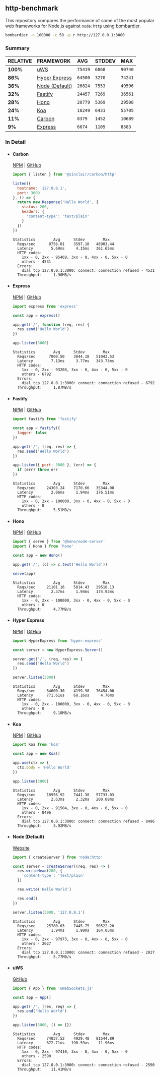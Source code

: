## http-benchmark

This repository compares the performance of some of the most popular web frameworks for Node.js against `node:http` using [bombardier](https://github.com/codesenberg/bombardier).

```bash
bombardier -n 100000 -c 50 -p r http://127.0.0.1:3000
```

### Summary

| RELATIVE | FRAMEWORK | AVG | STDDEV | MAX |
| :--- | :--- | :--- | :--- | :--- |
| **100%** | [uWS](#uws) | `75419` | `6868` | `90740` |
| **86%** | [Hyper Express](#hyper-express) | `64500` | `3270` | `74241` |
| **36%** | [Node (Default)](#node-default) | `26824` | `7553` | `49596` |
| **32%** | [Fastify](#fastify) | `24457` | `7269` | `36561` |
| **28%** | [Hono](#hono) | `20779` | `5369` | `29508` |
| **24%** | [Koa](#koa) | `18249` | `6431` | `55705` |
| **11%** | [Carbon](#carbon) | `8379` | `1452` | `10689` |
| **9%** | [Express](#express) | `6674` | `1105` | `8583` |


### In Detail

- #### Carbon
  [NPM](https://npmjs.com/@sinclair/carbon) | [GitHub](https://github.com/sinclairzx81/carbon)
  ```js
  import { listen } from '@sinclair/carbon/http'

  listen({
    hostname: '127.0.0.1',
    port: 3000
  }, () => {
    return new Response('Hello World', {
      status: 200,
      headers: {
        'content-type': 'text/plain'
      }
    })
  })
  ```

  ```
  Statistics        Avg      Stdev        Max
    Reqs/sec      8756.01    3597.18   48903.44
    Latency        5.69ms     4.15ms   361.65ms
    HTTP codes:
      1xx - 0, 2xx - 95469, 3xx - 0, 4xx - 0, 5xx - 0
      others - 4531
    Errors:
      dial tcp 127.0.0.1:3000: connect: connection refused - 4531
    Throughput:     1.90MB/s
  ```

- #### Express
  [NPM](https://npmjs.com/express) | [GitHub](https://github.com/expressjs/express)
  ```js
  import express from 'express'

  const app = express()

  app.get('/', function (req, res) {
    res.send('Hello World')
  })

  app.listen(3000)
  ```

  ```
  Statistics        Avg      Stdev        Max
    Reqs/sec      7000.50    3844.18   51043.53
    Latency        7.13ms     3.77ms   343.73ms
    HTTP codes:
      1xx - 0, 2xx - 93208, 3xx - 0, 4xx - 0, 5xx - 0
      others - 6792
    Errors:
      dial tcp 127.0.0.1:3000: connect: connection refused - 6792
    Throughput:     1.87MB/s
  ```

- #### Fastify
  [NPM](https://npmjs.com/fastify) | [GitHub](https://github.com/fastify/fastify)
  ```js
  import fastify from 'fastify'

  const app = fastify({
    logger: false
  })

  app.get('/', (req, res) => {
    res.send('Hello World')
  })

  app.listen({ port: 3000 }, (err) => {
    if (err) throw err
  })
  ```

  ```
  Statistics        Avg      Stdev        Max
    Reqs/sec     24303.24    7170.66   35344.08
    Latency        2.06ms     1.94ms   176.51ms
    HTTP codes:
      1xx - 0, 2xx - 100000, 3xx - 0, 4xx - 0, 5xx - 0
      others - 0
    Throughput:     5.51MB/s
  ```

- #### Hono
  [NPM](https://npmjs.com/hono) | [GitHub](https://github.com/honojs/hono)
  ```js
  import { serve } from '@hono/node-server'
  import { Hono } from 'hono'

  const app = new Hono()

  app.get('/', (c) => c.text('Hello World'))

  serve(app)
  ```

  ```
  Statistics        Avg      Stdev        Max
    Reqs/sec     21101.16    5814.43   29518.13
    Latency        2.37ms     1.94ms   174.93ms
    HTTP codes:
      1xx - 0, 2xx - 100000, 3xx - 0, 4xx - 0, 5xx - 0
      others - 0
    Throughput:     4.77MB/s
  ```

- #### Hyper Express
  [NPM](https://npmjs.com/hyper-express) | [GitHub](https://github.com/kartikk221/hyper-express)
  ```js
  import HyperExpress from 'hyper-express'

  const server = new HyperExpress.Server()

  server.get('/', (req, res) => {
    res.send('Hello World')
  })

  server.listen(3000)
  ```

  ```
  Statistics        Avg      Stdev        Max
    Reqs/sec     64600.30    4199.98   76454.06
    Latency      771.61us    68.16us     4.76ms
    HTTP codes:
      1xx - 0, 2xx - 100000, 3xx - 0, 4xx - 0, 5xx - 0
      others - 0
    Throughput:     9.18MB/s
  ```

- #### Koa
  [NPM](https://npmjs.com/koa) | [GitHub](https://github.com/koajs/koa)
  ```js
  import Koa from 'koa'

  const app = new Koa()

  app.use(ctx => {
    ctx.body = 'Hello World'
  })

  app.listen(3000)
  ```

  ```
  Statistics        Avg      Stdev        Max
    Reqs/sec     18956.92    7441.38   57733.03
    Latency        2.63ms     2.32ms   200.08ms
    HTTP codes:
      1xx - 0, 2xx - 91504, 3xx - 0, 4xx - 0, 5xx - 0
      others - 8496
    Errors:
      dial tcp 127.0.0.1:3000: connect: connection refused - 8496
    Throughput:     3.92MB/s
  ```

- #### Node (Default)
  [Website](https://nodejs.org/api/http.html)
  ```js
  import { createServer } from 'node:http'

  const server = createServer((req, res) => {
    res.writeHead(200, {
      'content-type': 'text/plain'
    })

    res.write('Hello World')

    res.end()
  })

  server.listen(3000, '127.0.0.1')
  ```

  ```
  Statistics        Avg      Stdev        Max
    Reqs/sec     25780.03    7445.75   50522.20
    Latency        1.94ms     1.90ms   164.05ms
    HTTP codes:
      1xx - 0, 2xx - 97973, 3xx - 0, 4xx - 0, 5xx - 0
      others - 2027
    Errors:
      dial tcp 127.0.0.1:3000: connect: connection refused - 2027
    Throughput:     5.77MB/s
  ```

- #### uWS
  [GitHub](https://github.com/uNetworking/uWebSockets.js)
  ```js
  import { App } from 'uWebSockets.js'

  const app = App()

  app.get('/', (res, req) => {
    res.end('Hello World')
  })

  app.listen(3000, () => {})
  ```

  ```
  Statistics        Avg      Stdev        Max
    Reqs/sec     74037.52    4929.48   81544.89
    Latency      672.71us   190.59us    11.96ms
    HTTP codes:
      1xx - 0, 2xx - 97410, 3xx - 0, 4xx - 0, 5xx - 0
      others - 2590
    Errors:
      dial tcp 127.0.0.1:3000: connect: connection refused - 2590
    Throughput:    11.41MB/s
  ```


